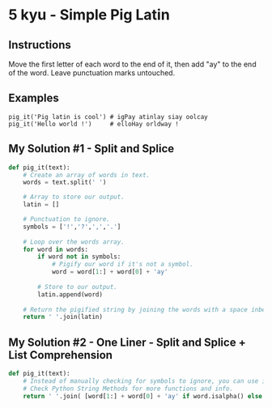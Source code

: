# 5 kyu - Simple Pig Latin
## Instructions
Move the first letter of each word to the end of it, then add "ay" to the end of the word. Leave punctuation marks untouched.

## Examples
```
pig_it('Pig latin is cool') # igPay atinlay siay oolcay
pig_it('Hello world !')     # elloHay orldway !
```

## My Solution #1 - Split and Splice
```python
def pig_it(text):
    # Create an array of words in text.
    words = text.split(' ')

    # Array to store our output.
    latin = []

    # Punctuation to ignore.
    symbols = ['!','?',',','.']
    
    # Loop over the words array.
    for word in words:
        if word not in symbols:
            # Pigify our word if it's not a symbol.
            word = word[1:] + word[0] + 'ay'
        
        # Store to our output.
        latin.append(word)
        
    # Return the pigified string by joining the words with a space inbetween each of them.
    return ' '.join(latin)
```

## My Solution #2 - One Liner - Split and Splice + List Comprehension
```python
def pig_it(text):
    # Instead of manually checking for symbols to ignore, you can use isalpha() to check if the word contains only a-z characters.
    # Check Python String Methods for more functions and info.
    return ' '.join( [word[1:] + word[0] + 'ay' if word.isalpha() else word for word in text.split()])
```